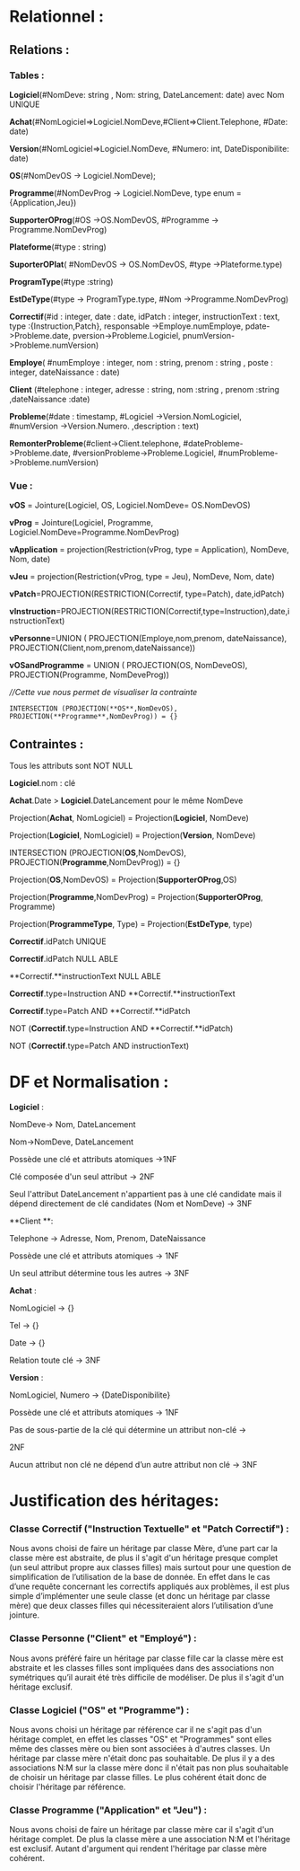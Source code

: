 
# Relationnel :

## Relations :

### Tables :

**Logiciel**(#NomDeve: string , Nom: string, DateLancement: date) avec Nom UNIQUE

**Achat**(#NomLogiciel=>Logiciel.NomDeve,#Client=>Client.Telephone, #Date: date)

**Version**(#NomLogiciel=>Logiciel.NomDeve, #Numero: int, DateDisponibilite: date)

**OS**(#NomDevOS -> Logiciel.NomDeve);

**Programme**(#NomDevProg -> Logiciel.NomDeve, type enum = {Application,Jeu})

**SupporterOProg**(#OS ->OS.NomDevOS, #Programme -> Programme.NomDevProg)

**Plateforme**(#type : string)

**SuporterOPlat**( #NomDevOS -> OS.NomDevOS, #type ->Plateforme.type)

**ProgramType**(#type :string)

**EstDeType**(#type -> ProgramType.type, #Nom ->Programme.NomDevProg)

**Correctif**(#id : integer, date : date, idPatch : integer, instructionText : text, type :{Instruction,Patch}, responsable ->Employe.numEmploye, pdate->Probleme.date, pversion->Probleme.Logiciel, pnumVersion->Probleme.numVersion)

**Employe**( #numEmploye : integer, nom : string, prenom : string , poste : integer, dateNaissance : date)

**Client** (#telephone : integer, adresse : string, nom :string , prenom :string ,dateNaissance :date)

**Probleme**(#date : timestamp, #Logiciel ->Version.NomLogiciel, #numVersion ->Version.Numero. ,description : text)

**RemonterProbleme**(#client->Client.telephone, #dateProbleme->Probleme.date, #versionProbleme->Probleme.Logiciel, #numProbleme->Probleme.numVersion)

### Vue :

**vOS** = Jointure(Logiciel, OS, Logiciel.NomDeve= OS.NomDevOS)

**vProg** = Jointure(Logiciel, Programme, Logiciel.NomDeve=Programme.NomDevProg) 

**vApplication** = projection(Restriction(vProg, type = Application), NomDeve, Nom, date)

**vJeu** = projection(Restriction(vProg, type = Jeu), NomDeve, Nom, date)

**vPatch**=PROJECTION(RESTRICTION(Correctif, type=Patch), date,idPatch)

**vInstruction**=PROJECTION(RESTRICTION(Correctif,type=Instruction),date,instructionText)

**vPersonne**=UNION ( PROJECTION(Employe,nom,prenom, dateNaissance), PROJECTION(Client,nom,prenom,dateNaissance))

**vOSandProgramme** = UNION ( PROJECTION(OS, NomDeveOS), PROJECTION(Programme, NomDeveProg))       

*//Cette vue nous permet de visualiser la contrainte*

`INTERSECTION (PROJECTION(**OS**,NomDevOS), PROJECTION(**Programme**,NomDevProg)) = {}`

## Contraintes :

Tous les attributs sont NOT NULL

**Logiciel**.nom : clé

**Achat**.Date > **Logiciel**.DateLancement pour le même NomDeve

Projection(**Achat**, NomLogiciel) = Projection(**Logiciel**, NomDeve)

Projection(**Logiciel**, NomLogiciel) = Projection(**Version**, NomDeve)

INTERSECTION (PROJECTION(**OS**,NomDevOS), PROJECTION(**Programme**,NomDevProg)) = {}

Projection(**OS**,NomDevOS) = Projection(**SupporterOProg**,OS)

Projection(**Programme**,NomDevProg) = Projection(**SupporterOProg**, Programme)

Projection(**ProgrammeType**, Type) = Projection(**EstDeType**, type)

**Correctif**.idPatch UNIQUE

**Correctif**.idPatch NULL ABLE

**Correctif.**instructionText NULL ABLE

**Correctif**.type=Instruction AND **Correctif.**instructionText

**Correctif**.type=Patch AND **Correctif.**idPatch

NOT (**Correctif**.type=Instruction AND **Correctif.**idPatch)

NOT (**Correctif**.type=Patch AND instructionText)

# DF et Normalisation : 

**Logiciel** :

NomDeve-> Nom, DateLancement

Nom->NomDeve, DateLancement 

Possède une clé et attributs atomiques ->1NF 

Clé composée d'un seul attribut -> 2NF 


Seul l'attribut DateLancement n'appartient pas à une clé candidate mais il dépend directement de clé candidates (Nom et NomDeve) -> 3NF

**Client **:

Telephone -> Adresse, Nom, Prenom, DateNaissance

	

Possède une clé et attributs atomiques -> 1NF

Un seul attribut détermine tous les autres -> 3NF

**Achat** :

NomLogiciel -> {} 

Tel -> {} 

Date -> {} 

Relation toute clé -> 3NF

**Version** : 

NomLogiciel, Numero  ->  {DateDisponibilite} 

Possède une clé et attributs atomiques -> 1NF

Pas de sous-partie de la clé qui détermine un attribut non-clé -> 

2NF

Aucun attribut non clé ne dépend d’un autre attribut non clé -> 3NF

# Justification des héritages:

### Classe Correctif ("Instruction Textuelle" et "Patch Correctif") : 
Nous avons choisi de faire un héritage par classe Mère, d’une part car la classe mère est abstraite, de plus il s'agit d'un héritage presque complet (un seul attribut propre aux classes filles) mais surtout pour une question de simplification de l’utilisation de la base de donnée. En effet dans le cas d’une requête concernant les correctifs appliqués aux problèmes, il est plus simple d’implémenter une seule classe (et donc un héritage par classe mère) que deux classes filles qui nécessiteraient alors l’utilisation d’une jointure.

### Classe Personne ("Client" et "Employé") :
Nous avons préféré faire un héritage par classe fille car la classe mère est abstraite et les classes filles sont impliquées dans des associations non symétriques qu’il aurait été très difficile de modéliser. De plus il s'agit d'un héritage exclusif.
 
### Classe Logiciel ("OS" et "Programme") :
Nous avons choisi un héritage par référence car il ne s'agit pas d'un héritage complet, en effet les classes "OS" et "Programmes" sont elles même des classes mère ou bien sont associées à d'autres classes. Un héritage par classe mère n'était donc pas souhaitable. De plus il y a des associations N:M sur la classe mère donc il n'était pas non plus souhaitable de choisir un héritage par classe filles. Le plus cohérent était donc de choisir l'héritage par référence.

### Classe Programme ("Application" et "Jeu") :
Nous avons choisi de faire un héritage par classe mère car il s'agit d'un héritage complet. De plus la classe mère a une association N:M et l'héritage est exclusif. Autant d'argument qui rendent l'héritage par classe mère cohérent.

